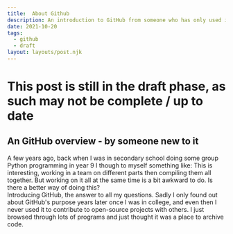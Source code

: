 ```yaml
---
title:  About Github
description: An introduction to GitHub from someone who has only used it for a month
date: 2021-10-20
tags:
  - github
  - draft
layout: layouts/post.njk
---
```


# This post is still in the draft phase, as such may not be complete / up to date

 <!-- __excludehullblogs__  <-- this string stops the blog from being posted on hullblogs.com. It will be removed once the post is out of draft phase -->

## An GitHub overview - by someone new to it

A few years ago, back when I was in secondary school doing some group Python programming in year 9 I though to myself something like: This is interesting, working in a team on different parts then compiling them all together. But working on it all at the same time is a bit awkward to do. Is there a better way of doing this?  
Introducing GitHub, the answer to all my questions. Sadly I only found out about GitHub's purpose years later once I was in college, and even then I never used it to contribute to open-source projects with others. I just browsed through lots of programs and just thought it was a place to archive code.
